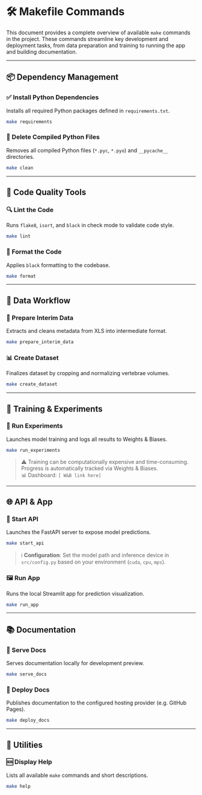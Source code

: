 # 🛠️ Makefile Commands

This document provides a complete overview of available `make` commands in the project. These commands streamline key development and deployment tasks, from data preparation and training to running the app and building documentation.

---

## 📦 Dependency Management

### ✅ Install Python Dependencies

Installs all required Python packages defined in `requirements.txt`.

```bash
make requirements
```

### 🧹 Delete Compiled Python Files

Removes all compiled Python files (`*.pyc`, `*.pyo`) and `__pycache__` directories.

```bash
make clean
```

---

## 🧼 Code Quality Tools

### 🔍 Lint the Code

Runs `flake8`, `isort`, and `black` in check mode to validate code style.

```bash
make lint
```

### 🎨 Format the Code

Applies `black` formatting to the codebase.

```bash
make format
```

---

## 📂 Data Workflow

### 🧪 Prepare Interim Data

Extracts and cleans metadata from XLS into intermediate format.

```bash
make prepare_interim_data
```

### 📊 Create Dataset

Finalizes dataset by cropping and normalizing vertebrae volumes.

```bash
make create_dataset
```

---

## 🧠 Training & Experiments

### 🚀 Run Experiments

Launches model training and logs all results to Weights & Biases.

```bash
make run_experiments
```

> ⚠️ Training can be computationally expensive and time-consuming.  
> Progress is automatically tracked via Weights & Biases.  
> 📊 Dashboard: `[ W&B link here]`

---

## 🌐 API & App

### 🔌 Start API

Launches the FastAPI server to expose model predictions.

```bash
make start_api
```

> ℹ️ **Configuration**: Set the model path and inference device in `src/config.py` based on your environment (`cuda`, `cpu`, `mps`).

### 🖼️ Run App

Runs the local Streamlit app for prediction visualization.

```bash
make run_app
```

---

## 📚 Documentation

### 🧪 Serve Docs

Serves documentation locally for development preview.

```bash
make serve_docs
```

### 🚀 Deploy Docs

Publishes documentation to the configured hosting provider (e.g. GitHub Pages).

```bash
make deploy_docs
```

---

## 📜 Utilities

### 🆘 Display Help

Lists all available `make` commands and short descriptions.

```bash
make help
```
